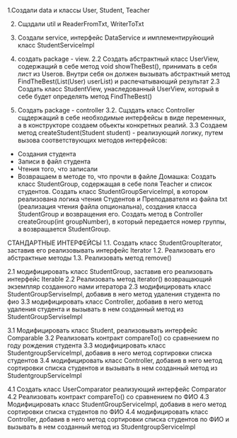 1.Создали data и классы User, Student, Teacher

2. Сщздали util и ReaderFromTxt, WriterToTxt

3. Создали service, интерфейс DataService и имплементируйющий класс StudentServiceImpl 

4. создать package - view.
2.2 Создать абстрактный класс UserView, содержащий в себе метод vоid showTheBest(), принимать в себя лист из Userов.
Внутри себя он должен вызывать абстрактный метод FindTheBest(List(User) userList) и распечатывающий результат
2.3 Создать класс StudentView, унаследованный UserView, который в себе будет определять метод FindTheBest()

5. Создать package - controller
3.2. Сщздать класс Controller сщдержащий в себе необходимые интерфейсы в виде переменных, а в конструкторе создаем обьекты конкретных реалий.
3.3 Создаем метод createStudent(Student student) - реализующий логику, путем вызова соответствующих методов интерфейсов:
  - Создания студента 
  - Записи в файл студента
  - Чтения того, что записали
  - Возвращаем в методе то, что прочли в файле 
Домашка: 
Создать класс StudentGroup, содержащая в себе поля Teacher и список студентов.
Создать класс StudentGroupServiceImpl, в котором реализована логика чтения Студентов и Преподавателя из файла txt (реализация чтения файла опциональна), создания класса StudentGroup и возвращения его.
Создать метод в Controller createGroup(int groupNumber), в который передается номер группы, а возвращается StudentGroup.

СТАНДАРТНЫЕ ИНТЕРФЕЙСЫ
1.1. Создать класс StudentGroupIterator, заставив его реализовывать интерфейс Iterator<Student>
1.2. Реализовать его абстрактные методы
1.3. Реализовать метод remove()

2.1 модифицировать класс StudentGroup, заставив его реализовать интерфейс Iterable<Student>
2.2 Реализовать метод iterator() возвращающий экземпляр созданного нами итератора
2.3 модифицировать класс StudentGroupServiseImpl, добавив в него метод удаления студента по фио
3.3 модифицировать класс Controller, добавив в него метод удаления студента и вызывать в нем созданный метод из StudentGroupServiseImpl

3.1 Модифицировать класс Student, реализовывать интерфейс Comparable
3.2 Реализовать контракт compareTo() со сравнением по году рождения студента
3.3 модифицировать класс StudentgroupServiceImpl, добавив в него метод сортировки списка студентов
3.4 модифицировать класс Controller, добавив в него метод сортировки списка студентов и вызывать в нем созданный метод из StudentgroupServiceImpl

4.1 Создать класс UserComparator реализующий интерфейс Comparator<User>
4.2 Реализовать контракт compareTo() со сравнением по ФИО
4.3 Модифицировать класс StudentGroupServiceImpl, добавив в него метод сортировки списка студентов по ФИО
4.4 модифицировать класс Controller, добавив в него метод сортировки списка студентов по ФИО и вызывать в нем созданный метод из StudentgroupServiceImpl
